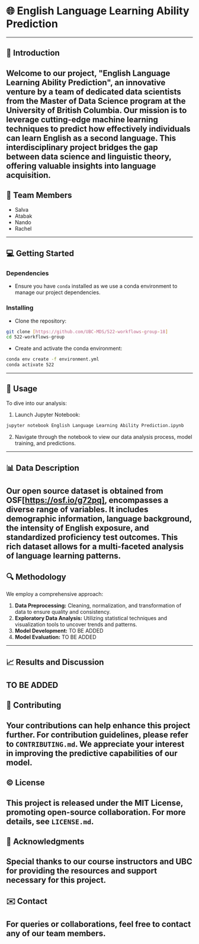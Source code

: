 # 🌐 English Language Learning Ability Prediction
---

## 📔 Introduction
Welcome to our project, "English Language Learning Ability Prediction", an innovative venture by a team of dedicated data scientists from the Master of Data Science program at the University of British Columbia. Our mission is to leverage cutting-edge machine learning techniques to predict how effectively individuals can learn English as a second language. This interdisciplinary project bridges the gap between data science and linguistic theory, offering valuable insights into language acquisition.
---

## 👥 Team Members
- Salva
- Atabak
- Nando
- Rachel
---

## 💻 Getting Started

### Dependencies
- Ensure you have `conda` installed as we use a conda environment to manage our project dependencies.

### Installing
- Clone the repository:
```bash
git clone [https://github.com/UBC-MDS/522-workflows-group-18]
cd 522-workflows-group
```
- Create and activate the conda environment:
```bash
conda env create -f environment.yml
conda activate 522
```
---

## 🚀 Usage
To dive into our analysis:

1. Launch Jupyter Notebook:
```bash
jupyter notebook English Language Learning Ability Prediction.ipynb
```
2. Navigate through the notebook to view our data analysis process, model training, and predictions.
---

## 📊 Data Description
Our open source dataset is obtained from OSF[https://osf.io/g72pq], encompasses a diverse range of variables. It includes demographic information, language background, the intensity of English exposure, and standardized proficiency test outcomes. This rich dataset allows for a multi-faceted analysis of language learning patterns.
---

## 🔍 Methodology
We employ a comprehensive approach:

1. **Data Preprocessing:** Cleaning, normalization, and transformation of data to ensure quality and consistency.
2. **Exploratory Data Analysis:** Utilizing statistical techniques and visualization tools to uncover trends and patterns.
3. **Model Development:** TO BE ADDED
4. **Model Evaluation:** TO BE ADDED
---

## 📈 Results and Discussion
TO BE ADDED
---

## 🤝 Contributing
Your contributions can help enhance this project further. For contribution guidelines, please refer to `CONTRIBUTING.md`. We appreciate your interest in improving the predictive capabilities of our model.
---

## ©️ License
This project is released under the MIT License, promoting open-source collaboration. For more details, see `LICENSE.md`.
---

## 🙏 Acknowledgments
Special thanks to our course instructors and UBC for providing the resources and support necessary for this project.
---

## ✉️ Contact
For queries or collaborations, feel free to contact any of our team members.
---





